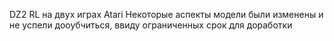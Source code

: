 DZ2 RL на двух играх Atari
Некоторые аспекты модели были изменены и  не успели дооубчиться, ввиду ограниченных срок для доработки
